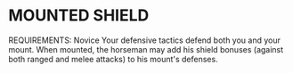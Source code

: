 # MOUNTED SHIELD
REQUIREMENTS: Novice
Your defensive tactics defend both you and your mount. When mounted, the horseman may add his shield bonuses (against both ranged and melee attacks) to his mount's defenses.